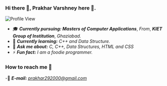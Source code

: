 ### Hi there 👋, Prakhar Varshney here :boy:.

![Profile View](https://gpvc.arturio.dev/prakhar-varshney) 

<!--
**prakhar290/prakhar290** is a ✨ _special_ ✨ repository because its `README.md` (this file) appears on your GitHub profile.

Here are some ideas to get you started:
- 📫 How to reach me:
 -->
- :mortar_board: ***Currently pursuing: Masters of Computer Applications***, *From*, ***KIET Group of Institution***, *Ghaziabad.*
- 🌱 ***Currently learning:*** *C++ and Data Structure.*
- 💬 ***Ask me about:*** *C, C++, Data Structures, HTML and CSS*
- ⚡ ***Fun fact:*** *I am a foodie programmer.* 

### How to reach me :satellite:

-:e-mail: ***E-mail:*** *prakhar292000@gmail.com*


